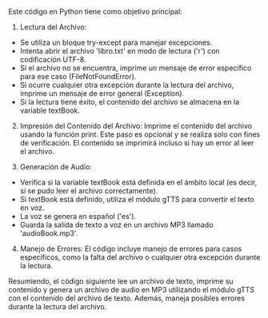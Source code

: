 Este código en Python tiene como objetivo principal: 
1. Lectura del Archivo:
- Se utiliza un bloque try-except para manejar excepciones.
- Intenta abrir el archivo 'libro.txt' en modo de lectura ('r') con codificación UTF-8.
- Si el archivo no se encuentra, imprime un mensaje de error específico para ese caso (FileNotFoundError).
- Si ocurre cualquier otra excepción durante la lectura del archivo, imprime un mensaje de error general (Exception).
- Si la lectura tiene éxito, el contenido del archivo se almacena en la variable textBook.

2. Impresión del Contenido del Archivo:
Imprime el contenido del archivo usando la función print. Este paso es opcional y se realiza solo con fines de verificación. 
El contenido se imprimirá incluso si hay un error al leer el archivo.

3. Generación de Audio:
- Verifica si la variable textBook está definida en el ámbito local (es decir, si se pudo leer el archivo correctamente).
- Si textBook está definido, utiliza el módulo gTTS para convertir el texto en voz.
- La voz se genera en español ('es').
- Guarda la salida de texto a voz en un archivo MP3 llamado 'audioBook.mp3'.

4. Manejo de Errores:
El código incluye manejo de errores para casos específicos, como la falta del archivo o cualquier otra excepción durante la lectura.

Resumiendo, el código siguiente lee un archivo de texto, imprime su contenido y genera un archivo de audio en MP3 utilizando el módulo gTTS con el contenido del archivo de texto. 
Además, maneja posibles errores durante la lectura del archivo.
